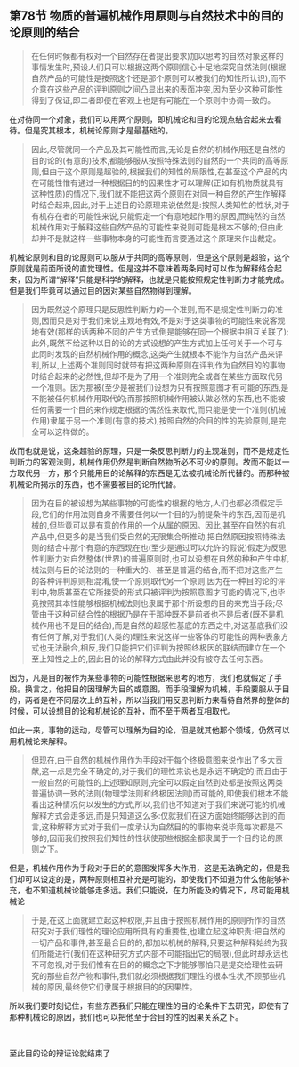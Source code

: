 <h2><b>第78节 物质的普遍机械作用原则与自然技术中的目的论原则的结合</b></h2><blockquote>在任何时候都有权对一个自然存在者提出要求)加以思考的自然对象这样的事情发生时,预设人们只可以根据这两个原则信心十足地探究自然法则(根据自然产品的可能性是按照这个还是那个原则可以被我们的知性所认识),而不介意在这些产品的评判原则之间凸显出来的表面冲突,因为至少这种可能性得到了保证,即二者即便在客观上也是有可能在一个原则中协调一致的。</blockquote><p>在对待同一个对象，我们可以用两个原则，即机械论和目的论观点结合起来去看待。但是究其根本，机械论原则才是最基础的。</p><blockquote>因此,尽管就同一个产品及其可能性而言,无论是自然的机械作用还是自然的目的论的(有意的)技术,都能够服从按照特殊法则的自然的一个共同的高等原则,但由于这个原则是超验的,根据我们的知性的局限性,在甚至这个产品的内在可能性惟有通过一种根据目的的因果性才可以理解(正如有机物质就具有这种性质)的情况下,我们就不能把这两个原则在对同一种自然的产生作解释时结合起来,因此,对于上述目的论原理来说依然是:按照人类知性的性状,对于有机存在者的可能性来说,只能假定一个有意地起作用的原因,而纯然的自然机械作用对于解释这些自然产品的可能性来说则可能是根本不够的;但由此却并不是就这样一些事物本身的可能性而言要通过这个原理来作出裁定。</blockquote><p>机械论原则和目的论原则可以服从于共同的高等原则，但是这个原则是超验，这个原则就是前面所说的直觉理性。但是这并不意味着两条同时可以作为解释结合起来，因为所谓“解释”只能是科学的解释，也就是只能按照规定性判断力才能完成。但是我们毕竟可以通过目的因对某些自然物得到理解。</p><blockquote>因为既然这个原理只是反思性判断力的一个准则,而不是规定性判断力的准则,因而只是对于我们来说主观地有效,不是对于这类事物的可能性来说客观地有效(那样的话两种不同的产生方式倒是能够在同一个根据中相互关联了);此外,既然不给这种以目的论的方式设想的产生方式加上任何关于一个可与此同时发现的自然机械作用的概念,这类产生就根本不能作为自然产品来评判,所以,上述两个准则同时就带有把这两种原则在评判作为自然目的的事物时结合起来的必然性,但却不是为了用一个准则完全或者在某些方面取代另一个准则。因为那被(至少是被我们)设想为只有按照意图才有可能的东西,是不能被任何机械作用取代的;而那按照机械作用被认做必然的东西,也不能被任何需要一个目的来作规定根据的偶然性来取代,而只能是使一个准则(机械作用)隶属于另一个准则(有意的技术),按照自然的合目的性的先验原则,是完全可以这样做的。</blockquote><p>故而也就是说，这条超验的原理，只是一条反思判断力的主观准则，而不是规定性判断力的客观法则，机械作用仍然是判断自然物所必不可少的原则。故而不能以一方取代另一方，那个只能用目的论解释的东西是无法被机械论所代替的。而那种被机械论所揭示的东西，也不需要被目的论所代替。</p><blockquote>因为在目的被设想为某些事物的可能性的根据的地方,人们也都必须假定手段,它们的作用法则自身不需要任何以一个目的为前提条件的东西,因而是机械的,但毕竟可以是有意的作用的一个从属的原因。因此,甚至在自然的有机产品中,但更多的是当我们受自然的无限集合所推动,把自然原因按照特殊法则的结合中那个有意的东西现在也(至少是通过可以允许的假说)假定为反思性判断力对自然整体(世界)的普遍原则时,也可以设想在自然的种种产生中机械法则与目的论法则的一种重大的、甚至是普遍的结合,而不把对这些产生的各种评判原则相混淆,使一个原则取代另一个原则,因为在一种目的论的评判中,物质甚至在它所接受的形式只被评判为按照意图才可能的情况下,也毕竟按照其本性能够根据机械法则也隶属于那个所设想的目的来充当手段;尽管由于这种可结合性的根据乃是在于那种既不是前者也不是后者(既不是机械作用也不是目的结合),而是自然的超感性基底的东西之中,对这基底我们没有任何了解,对于我们(人类的)理性来说这样一些客体的可能性的两种表象方式也无法融合,相反,我们只能把它们评判为按照终极因的联结而建立在一个至上知性之上的,因此目的论的解释方式由此并没有被夺去任何东西。</blockquote><p>因为，凡是目的被作为某些事物的可能性根据来思考的地方，我们也就假定了手段。换言之，他把目的因理解为目的或意图，而手段理解为机械，手段要服从于目的，两者是在不同层次上的互补，所以当我们用反思判断力来看待自然界的整体的时候，可以设想目的论和机械论的互补，而不至于两者互相取代。</p><p>如此一来，事物的运动，尽管可以理解为目的论，但是就其他那个领域，仍然可以用机械论来解释。</p><blockquote>但现在,由于自然的机械作用作为手段对于每个终极意图来说作出了多大贡献,这一点是完全不确定的,对于我们的理性来说也是永远不确定的;而且由于一般自然的可能性的上述理知原则,完全可以假定自然到处都是按照这两类普遍协调一致的法则(物理学法则和终极因法则)而可能的,即使我们根本不能看出这种情况何以发生的方式,所以,我们也不知道对于我们来说可能的机械解释方式会走多远,而是只知道这么多:仅就我们在这方面始终能够达到的而言,这种解释方式对于我们一度承认为自然目的的事物来说毕竟每次都是不够的,因而我们按照我们知性的性状使那些根据全都隶属于一个目的论的原则之下。</blockquote><p>但是，机械作用作为手段对于目的的意图发挥多大作用，这是无法确定的，但是我们却可以设定的是，两种原则相互补充是可能的，即使我们不知道为什么他能够补充，也不知道机械论能够走多远。我们只能说，在力所能及的情况下，尽可能用机械论</p><blockquote>于是,在这上面就建立起这种权限,并且由于按照机械作用的原则所作的自然研究对于我们理性的理论应用所具有的重要性,也建立起这种职责:把自然的一切产品和事件,甚至最合目的的,都加以机械的解释,只要这种解释始终为我们所能进行(我们在这种研究方式内部不可能指出它的局限),但此时却永远也不可忽视,对于我们惟有在目的的概念之下才能够哪怕只是提交给理性去研究的那些自然产物和事件,我们就必须根据我们理性的根本性状,不顾那些机械的原因,最终使它们隶属于根据目的的因果性。</blockquote><p>所以我们要时刻记住，有些东西我们只能在理性的目的论条件下去研究，即使有了那种机械论的原因，我们也可以把他至于合目的性的因果关系之下。</p><p><br></p><p>至此目的论的辩证论就结束了</p>